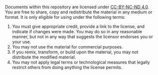 Documents within this repository are licensed under [CC-BY-NC-ND 4.0](https://creativecommons.org/licenses/by-nc-nd/4.0/).
You are free to share, copy and redistribute the material in any medium or format. It is only eligible for using under the following terms:
1.  You must give appropriate credit, provide a link to the license, and indicate if changes were made. You may do so in any reasonable manner, but not in any way that suggests the licensor endorses you or your use. 
2.  You may not use the material for commercial purposes.
3.  If you remix, transform, or build upon the material, you may not distribute the modified material.
4.  You may not apply legal terms or technological measures that legally restrict others from doing anything the license permits.
